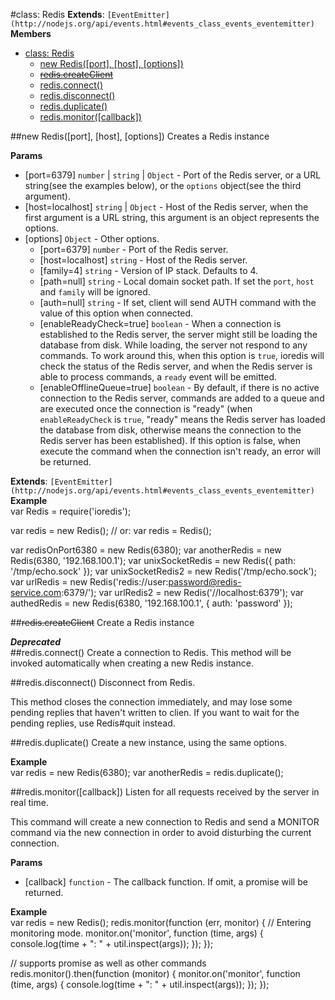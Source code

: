 <a name="Redis"></a>
#class: Redis
**Extends**: `[EventEmitter](http://nodejs.org/api/events.html#events_class_events_eventemitter)`  
**Members**

* [class: Redis](#Redis)
  * [new Redis([port], [host], [options])](#new_Redis)
  * [~~redis.createClient~~](#Redis#createClient)
  * [redis.connect()](#Redis#connect)
  * [redis.disconnect()](#Redis#disconnect)
  * [redis.duplicate()](#Redis#duplicate)
  * [redis.monitor([callback])](#Redis#monitor)

<a name="new_Redis"></a>
##new Redis([port], [host], [options])
Creates a Redis instance

**Params**

- \[port=6379\] `number` | `string` | `Object` - Port of the Redis server,
or a URL string(see the examples below),
or the `options` object(see the third argument).  
- \[host=localhost\] `string` | `Object` - Host of the Redis server,
when the first argument is a URL string,
this argument is an object represents the options.  
- \[options\] `Object` - Other options.  
  - \[port=6379\] `number` - Port of the Redis server.  
  - \[host=localhost\] `string` - Host of the Redis server.  
  - \[family=4\] `string` - Version of IP stack. Defaults to 4.  
  - \[path=null\] `string` - Local domain socket path. If set the `port`, `host`
and `family` will be ignored.  
  - \[auth=null\] `string` - If set, client will send AUTH command
with the value of this option when connected.  
  - \[enableReadyCheck=true\] `boolean` - When a connection is established to
the Redis server, the server might still be loading the database from disk.
While loading, the server not respond to any commands.
To work around this, when this option is `true`,
ioredis will check the status of the Redis server,
and when the Redis server is able to process commands,
a `ready` event will be emitted.  
  - \[enableOfflineQueue=true\] `boolean` - By default,
if there is no active connection to the Redis server,
commands are added to a queue and are executed once the connection is "ready"
(when `enableReadyCheck` is `true`,
"ready" means the Redis server has loaded the database from disk, otherwise means the connection
to the Redis server has been established). If this option is false,
when execute the command when the connection isn't ready, an error will be returned.  

**Extends**: `[EventEmitter](http://nodejs.org/api/events.html#events_class_events_eventemitter)`  
**Example**  
var Redis = require('ioredis');

var redis = new Redis();
// or: var redis = Redis();

var redisOnPort6380 = new Redis(6380);
var anotherRedis = new Redis(6380, '192.168.100.1');
var unixSocketRedis = new Redis({ path: '/tmp/echo.sock' });
var unixSocketRedis2 = new Redis('/tmp/echo.sock');
var urlRedis = new Redis('redis://user:password@redis-service.com:6379/');
var urlRedis2 = new Redis('//localhost:6379');
var authedRedis = new Redis(6380, '192.168.100.1', { auth: 'password' });

<a name="Redis#createClient"></a>
##~~redis.createClient~~
Create a Redis instance

***Deprecated***  
<a name="Redis#connect"></a>
##redis.connect()
Create a connection to Redis.
This method will be invoked automatically when creating a new Redis instance.

<a name="Redis#disconnect"></a>
##redis.disconnect()
Disconnect from Redis.

This method closes the connection immediately,
and may lose some pending replies that haven't written to clien.
If you want to wait for the pending replies, use Redis#quit instead.

<a name="Redis#duplicate"></a>
##redis.duplicate()
Create a new instance, using the same options.

**Example**  
var redis = new Redis(6380);
var anotherRedis = redis.duplicate();

<a name="Redis#monitor"></a>
##redis.monitor([callback])
Listen for all requests received by the server in real time.

This command will create a new connection to Redis and send a
MONITOR command via the new connection in order to avoid disturbing
the current connection.

**Params**

- \[callback\] `function` - The callback function. If omit, a promise will be returned.  

**Example**  
var redis = new Redis();
redis.monitor(function (err, monitor) {
  // Entering monitoring mode.
  monitor.on('monitor', function (time, args) {
    console.log(time + ": " + util.inspect(args));
  });
});

// supports promise as well as other commands
redis.monitor().then(function (monitor) {
  monitor.on('monitor', function (time, args) {
    console.log(time + ": " + util.inspect(args));
  });
});

